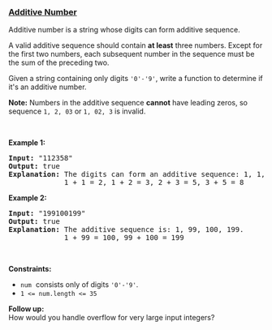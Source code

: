 ### [Additive Number](https://leetcode.com/problems/additive-number)

<p>Additive number is a string whose digits can form additive sequence.</p>

<p>A valid additive sequence should contain <b>at least</b> three numbers. Except for the first two numbers, each subsequent number in the sequence must be the sum of the preceding two.</p>

<p>Given a string containing only digits <code>&#39;0&#39;-&#39;9&#39;</code>, write a function to determine if it&#39;s an additive number.</p>

<p><b>Note:</b> Numbers in the additive sequence <b>cannot</b> have leading zeros, so sequence <code>1, 2, 03</code> or <code>1, 02, 3</code> is invalid.</p>

<p>&nbsp;</p>
<p><strong>Example 1:</strong></p>

<pre>
<strong>Input:</strong> &quot;112358&quot;
<strong>Output:</strong> true
<strong>Explanation:</strong> The digits can form an additive sequence: 1, 1, 2, 3, 5, 8. 
&nbsp;            1 + 1 = 2, 1 + 2 = 3, 2 + 3 = 5, 3 + 5 = 8
</pre>

<p><strong>Example 2:</strong></p>

<pre>
<strong>Input:</strong> &quot;199100199&quot;
<strong>Output:</strong> true
<strong>Explanation:</strong> The additive sequence is: 1, 99, 100, 199.&nbsp;
&nbsp;            1 + 99 = 100, 99 + 100 = 199
</pre>

<p>&nbsp;</p>
<p><strong>Constraints:</strong></p>

<ul>
	<li><font face="monospace"><code>num</code>&nbsp;</font>consists only of digits <code>&#39;0&#39;-&#39;9&#39;</code>.</li>
	<li><code>1 &lt;= num.length &lt;= 35</code></li>
</ul>

<p><b>Follow up:</b><br />
How would you handle overflow for very large input integers?</p>
